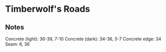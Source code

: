 # Timberwolf's Roads

## Notes

Concrete (light): 36-39, 7-10
Concrete (dark): 34-36, 5-7
Concrete edge: 34
Seam: 6, 36